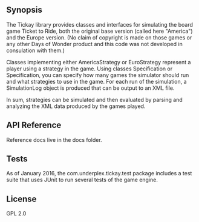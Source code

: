 ## Synopsis

The Tickay library provides classes and interfaces for simulating the board game Ticket to Ride, both the original base version (called here "America") and the Europe version. (No claim of copyright is made on those games or any other Days of Wonder product and this code was not developed in consulation with them.)

Classes implementing either AmericaStrategy or EuroStrategy represent a player using a strategy in the game. Using classes Specification<AmericaStrategy> or Specification<EuroStrategy>, you can specify how many games the simulator should run and what strategies to use in the game. For each run of the simulation, a SimulationLog object is produced that can be output to an XML file.

In sum, strategies can be simulated and then evaluated by parsing and analyzing the XML data produced by the games played.

## API Reference

Reference docs live in the docs folder.

## Tests

As of January 2016, the com.underplex.tickay.test package includes a test suite that uses JUnit to run several tests
of the game engine. 

## License

GPL 2.0
